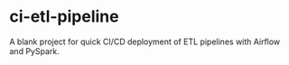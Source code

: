 # ci-etl-pipeline

A blank project for quick CI/CD deployment of ETL pipelines with Airflow and PySpark.



